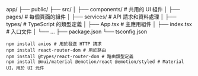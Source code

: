 app/
├── public/
├── src/
│ ├── components/ # 共用的 UI 組件
│ ├── pages/ # 每個頁面的組件
│ ├── services/ # API 請求和資料處理
│ ├── types/ # TypeScript 的類型定義
│ ├── App.tsx # 主應用組件
│ ├── index.tsx # 入口文件
│ └── ...
├── package.json
└── tsconfig.json

```
npm install axios # 用於發送 HTTP 請求
npm install react-router-dom # 用於路由
npm install @types/react-router-dom # 路由類型定義
npm install @mui/material @emotion/react @emotion/styled # Material UI，用於 UI 元件
```


